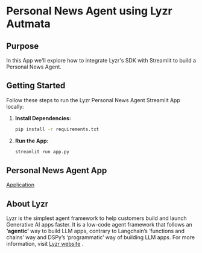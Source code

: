 # Personal News Agent using Lyzr Autmata

## Purpose

In this App we'll explore how to integrate Lyzr's SDK with Streamlit to build a Personal News Agent.

## Getting Started

Follow these steps to run the Lyzr Personal News Agent Streamlit App locally:

1. **Install Dependencies:**
   ```bash
   pip install -r requirements.txt

2. **Run the App:**
    ```bash
    streamlit run app.py

## Personal News Agent App
[Application](https://lyzr-news.streamlit.app/)

## About Lyzr
Lyzr is the simplest agent framework to help customers build and launch Generative AI apps faster. It is a low-code agent framework that follows an **‘agentic’** way to build LLM apps, contrary to Langchain’s ‘functions and chains’ way and DSPy’s ‘programmatic’ way of building LLM apps. For more information, visit [Lyzr website](https://www.lyzr.ai/) .
